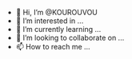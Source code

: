 - 👋 Hi, I’m @KOUROUVOU
- 👀 I’m interested in ...
- 🌱 I’m currently learning ...
- 💞️ I’m looking to collaborate on ...
- 📫 How to reach me ...

<!---
KOUROUVOU/KOUROUVOU is a ✨ special ✨ repository because its `README.md` (this file) appears on your GitHub profile.
You can click the Preview link to take a look at your changes.
--->
